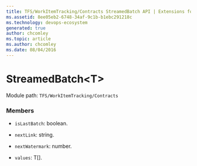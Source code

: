 ```yaml
---
title: TFS/WorkItemTracking/Contracts StreamedBatch API | Extensions for Azure DevOps Services
ms.assetid: 8ee05eb2-6748-34af-9c1b-b1ebc291218c
ms.technology: devops-ecosystem
generated: true
author: chcomley
ms.topic: article
ms.author: chcomley
ms.date: 08/04/2016
---
```


# StreamedBatch&lt;T&gt;

Module path: `TFS/WorkItemTracking/Contracts`

### Members

- `isLastBatch`: boolean.

- `nextLink`: string.

- `nextWatermark`: number.

- `values`: T[].
